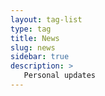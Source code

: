 ```yaml
---
layout: tag-list
type: tag
title: News
slug: news
sidebar: true
description: >
   Personal updates
---
```

